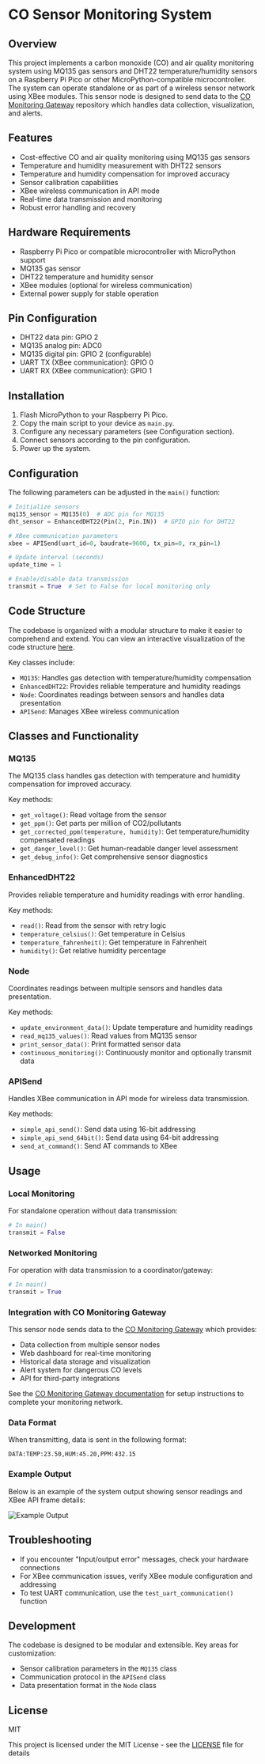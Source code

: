 # CO Sensor Monitoring System

## Overview
This project implements a carbon monoxide (CO) and air quality monitoring system using MQ135 gas sensors and DHT22 temperature/humidity sensors on a Raspberry Pi Pico or other MicroPython-compatible microcontroller. The system can operate standalone or as part of a wireless sensor network using XBee modules. This sensor node is designed to send data to the [CO Monitoring Gateway](https://github.com/adstanley/CO-Monitor-Gateway) repository which handles data collection, visualization, and alerts.

## Features
- Cost-effective CO and air quality monitoring using MQ135 gas sensors
- Temperature and humidity measurement with DHT22 sensors
- Temperature and humidity compensation for improved accuracy
- Sensor calibration capabilities
- XBee wireless communication in API mode
- Real-time data transmission and monitoring
- Robust error handling and recovery

## Hardware Requirements
- Raspberry Pi Pico or compatible microcontroller with MicroPython support
- MQ135 gas sensor
- DHT22 temperature and humidity sensor
- XBee modules (optional for wireless communication)
- External power supply for stable operation

## Pin Configuration
- DHT22 data pin: GPIO 2
- MQ135 analog pin: ADC0
- MQ135 digital pin: GPIO 2 (configurable)
- UART TX (XBee communication): GPIO 0
- UART RX (XBee communication): GPIO 1

## Installation
1. Flash MicroPython to your Raspberry Pi Pico.
2. Copy the main script to your device as `main.py`.
3. Configure any necessary parameters (see Configuration section).
4. Connect sensors according to the pin configuration.
5. Power up the system.

## Configuration
The following parameters can be adjusted in the `main()` function:

```python
# Initialize sensors
mq135_sensor = MQ135(0)  # ADC pin for MQ135
dht_sensor = EnhancedDHT22(Pin(2, Pin.IN))  # GPIO pin for DHT22

# XBee communication parameters
xbee = APISend(uart_id=0, baudrate=9600, tx_pin=0, rx_pin=1)

# Update interval (seconds)
update_time = 1

# Enable/disable data transmission
transmit = True  # Set to False for local monitoring only
```

## Code Structure
The codebase is organized with a modular structure to make it easier to comprehend and extend. You can view an interactive visualization of the code structure [here](https://htmlpreview.github.io/?https://github.com/adstanley/COmonitor/blob/main/Structure.html).

Key classes include:
- `MQ135`: Handles gas detection with temperature/humidity compensation
- `EnhancedDHT22`: Provides reliable temperature and humidity readings
- `Node`: Coordinates readings between sensors and handles data presentation
- `APISend`: Manages XBee wireless communication

## Classes and Functionality

### MQ135
The MQ135 class handles gas detection with temperature and humidity compensation for improved accuracy.

Key methods:
- `get_voltage()`: Read voltage from the sensor
- `get_ppm()`: Get parts per million of CO2/pollutants
- `get_corrected_ppm(temperature, humidity)`: Get temperature/humidity compensated readings
- `get_danger_level()`: Get human-readable danger level assessment
- `get_debug_info()`: Get comprehensive sensor diagnostics

### EnhancedDHT22
Provides reliable temperature and humidity readings with error handling.

Key methods:
- `read()`: Read from the sensor with retry logic
- `temperature_celsius()`: Get temperature in Celsius
- `temperature_fahrenheit()`: Get temperature in Fahrenheit
- `humidity()`: Get relative humidity percentage

### Node
Coordinates readings between multiple sensors and handles data presentation.

Key methods:
- `update_environment_data()`: Update temperature and humidity readings
- `read_mq135_values()`: Read values from MQ135 sensor
- `print_sensor_data()`: Print formatted sensor data
- `continuous_monitoring()`: Continuously monitor and optionally transmit data

### APISend
Handles XBee communication in API mode for wireless data transmission.

Key methods:
- `simple_api_send()`: Send data using 16-bit addressing
- `simple_api_send_64bit()`: Send data using 64-bit addressing
- `send_at_command()`: Send AT commands to XBee

## Usage

### Local Monitoring
For standalone operation without data transmission:

```python
# In main()
transmit = False
```

### Networked Monitoring
For operation with data transmission to a coordinator/gateway:

```python
# In main()
transmit = True
```

### Integration with CO Monitoring Gateway
This sensor node sends data to the [CO Monitoring Gateway](https://github.com/adstanley/CO-Monitor-Gateway) which provides:

- Data collection from multiple sensor nodes
- Web dashboard for real-time monitoring
- Historical data storage and visualization
- Alert system for dangerous CO levels
- API for third-party integrations

See the [CO Monitoring Gateway documentation](https://github.com/adstanley/CO-Monitor-Gateway) for setup instructions to complete your monitoring network.

### Data Format
When transmitting, data is sent in the following format:
```
DATA:TEMP:23.50,HUM:45.20,PPM:432.15
```

### Example Output
Below is an example of the system output showing sensor readings and XBee API frame details:

![Example Output](images/example_output.png)

## Troubleshooting
- If you encounter "Input/output error" messages, check your hardware connections
- For XBee communication issues, verify XBee module configuration and addressing
- To test UART communication, use the `test_uart_communication()` function

## Development
The codebase is designed to be modular and extensible. Key areas for customization:

- Sensor calibration parameters in the `MQ135` class
- Communication protocol in the `APISend` class
- Data presentation format in the `Node` class

## License
MIT

This project is licensed under the MIT License - see the [LICENSE](LICENSE) file for details